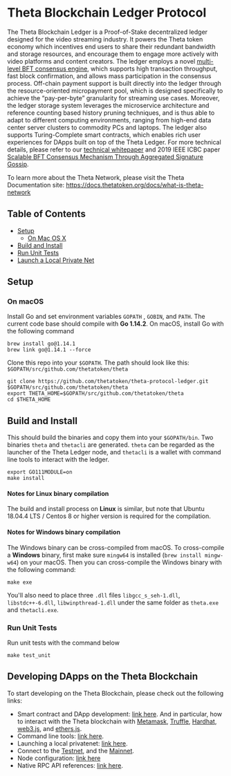# Theta Blockchain Ledger Protocol

The Theta Blockchain Ledger is a Proof-of-Stake decentralized ledger designed for the video streaming industry. It powers the Theta token economy which incentives end users to share their redundant bandwidth and storage resources, and encourage them to engage more actively with video platforms and content creators. The ledger employs a novel [multi-level BFT consensus engine](docs/multi-level-bft-tech-report.pdf), which supports high transaction throughput, fast block confirmation, and allows mass participation in the consensus process. Off-chain payment support is built directly into the ledger through the resource-oriented micropayment pool, which is designed specifically to achieve the “pay-per-byte” granularity for streaming use cases. Moreover, the ledger storage system leverages the microservice architecture and reference counting based history pruning techniques, and is thus able to adapt to different computing environments, ranging from high-end data center server clusters to commodity PCs and laptops. The ledger also supports Turing-Complete smart contracts, which enables rich user experiences for DApps built on top of the Theta Ledger. For more technical details, please refer to our [technical whitepaper](docs/theta-technical-whitepaper.pdf) and 2019 IEEE ICBC paper [Scalable BFT Consensus Mechanism Through Aggregated
Signature Gossip](https://arxiv.org/pdf/1911.04698.pdf).

To learn more about the Theta Network, please visit the Theta Documentation site: https://docs.thetatoken.org/docs/what-is-theta-network

## Table of Contents
- [Setup](#setup)
    - [On Mac OS X](#on-mac-os-x)
- [Build and Install](#build-and-install)
- [Run Unit Tests](#run-unit-tests)
- [Launch a Local Private Net](#launch-a-local-private-net)


## Setup

### On macOS

Install Go and set environment variables `GOPATH` , `GOBIN`, and `PATH`. The current code base should compile with **Go 1.14.2**. On macOS, install Go with the following command

```
brew install go@1.14.1
brew link go@1.14.1 --force
```

Clone this repo into your `$GOPATH`. The path should look like this: `$GOPATH/src/github.com/thetatoken/theta`

```
git clone https://github.com/thetatoken/theta-protocol-ledger.git $GOPATH/src/github.com/thetatoken/theta
export THETA_HOME=$GOPATH/src/github.com/thetatoken/theta
cd $THETA_HOME
```

## Build and Install
This should build the binaries and copy them into your `$GOPATH/bin`. Two binaries `theta` and `thetacli` are generated. `theta` can be regarded as the launcher of the Theta Ledger node, and `thetacli` is a wallet with command line tools to interact with the ledger. 
```
export GO111MODULE=on
make install
```

#### Notes for Linux binary compilation
The build and install process on **Linux** is similar, but note that Ubuntu 18.04.4 LTS / Centos 8 or higher version is required for the compilation. 

#### Notes for Windows binary compilation
The Windows binary can be cross-compiled from macOS. To cross-compile a **Windows** binary, first make sure `mingw64` is installed (`brew install mingw-w64`) on your macOS. Then you can cross-compile the Windows binary with the following command:

```
make exe
```

You'll also need to place three `.dll` files `libgcc_s_seh-1.dll`, `libstdc++-6.dll`, `libwinpthread-1.dll` under the same folder as `theta.exe` and `thetacli.exe`.


### Run Unit Tests
Run unit tests with the command below
```
make test_unit
```

## Developing DApps on the Theta Blockchain

To start developing on the Theta Blockchain, please check out the following links:

* Smart contract and DApp development: [link here](https://docs.thetatoken.org/docs/turing-complete-smart-contract-support). And in particular, how to interact with the Theta blockchain with [Metamask](https://docs.thetatoken.org/docs/web3-stack-metamask), [Truffle](https://docs.thetatoken.org/docs/web3-stack-truffle), [Hardhat](https://docs.thetatoken.org/docs/web3-stack-hardhat), [web3.js](https://docs.thetatoken.org/docs/web3-stack-web3js), and [ethers.js](https://docs.thetatoken.org/docs/web3-stack-hardhat).
* Command line tools: [link here](https://docs.thetatoken.org/docs/command-line-tool).
* Launching a local privatenet: [link here](https://docs.thetatoken.org/docs/launch-a-local-privatenet).
* Connect to the [Testnet](https://docs.thetatoken.org/docs/connect-to-the-testnet), and the [Mainnet](https://docs.thetatoken.org/docs/connect-to-the-mainnet).
* Node configuration: [link here](https://docs.thetatoken.org/docs/theta-blockchain-node-configuration)
* Native RPC API references: [link here](https://docs.thetatoken.org/docs/rpc-api-reference).
